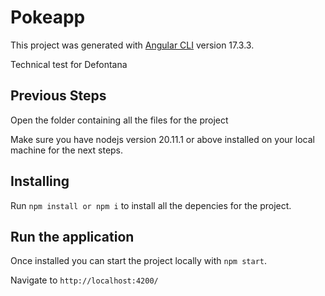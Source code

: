 # Pokeapp

This project was generated with [Angular CLI](https://github.com/angular/angular-cli) version 17.3.3.

Technical test for Defontana

## Previous Steps
Open the folder containing all the files for the project

Make sure you have nodejs version 20.11.1 or above installed on your local machine for the next steps.

## Installing
Run `npm install or npm i` to install all the depencies for the project.

## Run the application
Once installed you can start the project locally with `npm start`.

Navigate to `http://localhost:4200/`
